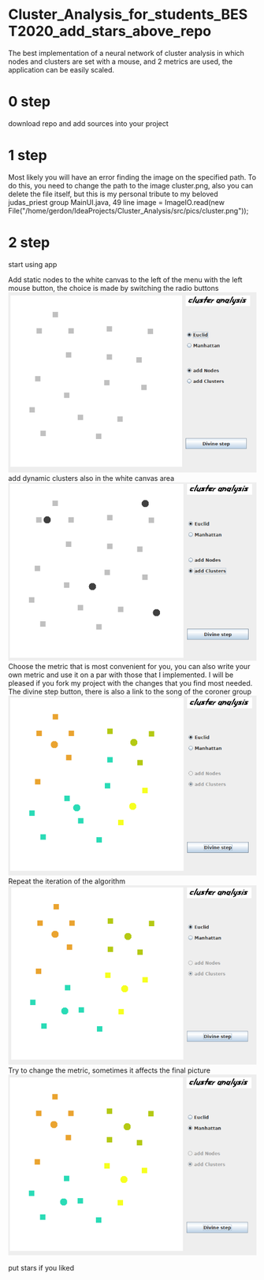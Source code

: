 # Cluster_Analysis_for_students_BEST2020_add_stars_above_repo
The best implementation of a neural network of cluster analysis in which nodes and clusters are set with a mouse, and 2 metrics are used, the application can be easily scaled.

# 0 step
download repo and add sources into your project

# 1 step
Мost likely you will have an error finding the image on the specified path. To do this, you need to change the path to the image cluster.png, also you can delete the file itself, but this is my personal tribute to my beloved judas_priest group
MainUI.java, 49 line  image = ImageIO.read(new File("/home/gerdon/IdeaProjects/Cluster_Analysis/src/pics/cluster.png")); 

# 2 step
start using app

Add static nodes to the white canvas to the left of the menu with the left mouse button, the choice is made by switching the radio buttons
![alt text](https://raw.githubusercontent.com/archmight/Cluster_Analysis_for_students_BEST2020_add_stars_above_repo/master/src/pics/44.png)
add dynamic clusters also in the white canvas area
![alt text](https://raw.githubusercontent.com/archmight/Cluster_Analysis_for_students_BEST2020_add_stars_above_repo/master/src/pics/555.png)
Choose the metric that is most convenient for you, you can also write your own metric and use it on a par with those that I implemented. I will be pleased if you fork my project with the changes that you find most needed. The divine step button, there is also a link to the song of the coroner group
![alt text](https://raw.githubusercontent.com/archmight/Cluster_Analysis_for_students_BEST2020_add_stars_above_repo/master/src/pics/777.png)
Repeat the iteration of the algorithm
![alt text](https://raw.githubusercontent.com/archmight/Cluster_Analysis_for_students_BEST2020_add_stars_above_repo/master/src/pics/888.png)
Try to change the metric, sometimes it affects the final picture
![alt text](https://raw.githubusercontent.com/archmight/Cluster_Analysis_for_students_BEST2020_add_stars_above_repo/master/src/pics/9999.png)

put stars if you liked
